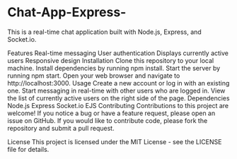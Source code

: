 # Chat-App-Express-
This is a real-time chat application built with Node.js, Express, and Socket.io.

Features
Real-time messaging
User authentication
Displays currently active users
Responsive design
Installation
Clone this repository to your local machine.
Install dependencies by running npm install.
Start the server by running npm start.
Open your web browser and navigate to http://localhost:3000.
Usage
Create a new account or log in with an existing one.
Start messaging in real-time with other users who are logged in.
View the list of currently active users on the right side of the page.
Dependencies
Node.js
Express
Socket.io
EJS
Contributing
Contributions to this project are welcome! If you notice a bug or have a feature request, please open an issue on GitHub. If you would like to contribute code, please fork the repository and submit a pull request.

License
This project is licensed under the MIT License - see the LICENSE file for details.
